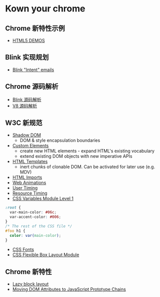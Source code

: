 # Kown your chrome

## Chrome 新特性示例

* [HTML5 DEMOS](https://html5-demos.appspot.com/)


## Blink 实现规划

* [Blink "Intent" emails](https://docs.google.com/spreadsheet/ccc?key=0AjGgk26K1Cc-dEIySWlPNmFHMWlCUGxIQkstZXJ3clE#gid=0)

## Chrome 源码解析

* [Blink 源码解析](https://github.com/yuanyan/kownyourchrome/tree/master/Blink)
* [V8 源码解析](https://github.com/yuanyan/kownyourchrome/tree/master/V8)

## W3C 新规范
* [Shadow DOM](https://dvcs.w3.org/hg/webcomponents/raw-file/tip/spec/shadow/index.html) 
  * DOM & style encapsulation boundaries
* [Custom Elements](https://dvcs.w3.org/hg/webcomponents/raw-file/tip/spec/custom/index.html)
  * create new HTML elements - expand HTML's existing vocabulary
  * extend existing DOM objects with new imperative APIs
* [HTML Templates](https://dvcs.w3.org/hg/webcomponents/raw-file/tip/spec/templates/index.html)
  * inert chunks of clonable DOM. Can be activated for later use (e.g. MDV)  
* [HTML Imports](https://dvcs.w3.org/hg/webcomponents/raw-file/tip/spec/imports/index.html)
* [Web Animations](https://dvcs.w3.org/hg/FXTF/raw-file/default/web-anim/index.html)
* [User Timing](http://w3c-test.org/webperf/specs/UserTiming/)
* [Resource Timing](http://www.w3.org/TR/2011/WD-resource-timing-20110524/)
* [CSS Variables Module Level 1](http://dev.w3.org/csswg/css-variables/)

```css
:root {
  var-main-color: #06c;
  var-accent-color: #006;
}
/* The rest of the CSS file */
#foo h1 {
  color: var(main-color);
}
```
* [CSS Fonts](http://dev.w3.org/csswg/css-fonts/)
* [CSS Flexible Box Layout Module](http://dev.w3.org/csswg/css-flexbox/)

## Chrome 新特性
* [Lazy block layout](https://docs.google.com/document/d/1-tbcMJV8wNbX2g5ehNIcE_1W7Kj_B3g9w1BrUgHnh3U/edit)
* [Moving DOM Attributes to JavaScript Prototype Chains](https://docs.google.com/document/d/1jwA8mtClwxI-QJuHT7872Z0pxpZz8PBkf2bGAbsUtqs/edit#)

